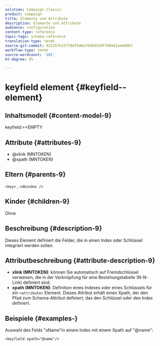 ```yaml
---
solution: Campaign Classic
product: campaign
title: Elemente und Attribute
description: Elemente und Attribute
audience: configuration
content-type: reference
topic-tags: schema-reference
translation-type: tm+mt
source-git-commit: 922257b157f8d76d6e703b0510ff689d1aa4d067
workflow-type: tm+mt
source-wordcount: '101'
ht-degree: 9%

---
```



# keyfield element {#keyfield--element}

## Inhaltsmodell {#content-model-9}

keyfield:==EMPTY

## Attribute {#attributes-9}

* @xlink (MNTOKEN)
* @xpath (MNTOKEN)

## Eltern {#parents-9}

`<key>`  ,  `<dbindex />`

## Kinder {#children-9}

Ohne

## Beschreibung {#description-9}

Dieses Element definiert die Felder, die in einen Index oder Schlüssel integriert werden sollen.

## Attributbeschreibung {#attribute-description-9}

* **xlink (MNTOKEN)**: können Sie automatisch auf Fremdschlüssel verweisen, die in der Verknüpfung für eine Beziehungstabelle (N-N-Link) definiert sind.
* **xpath (MNTOKEN)**: Definition eines Indexes oder eines Schlüssels für ein  `<attribute>`  Element. Dieses Attribut erhält einen Xpath, der den Pfad zum Schema-Attribut definiert, das den Schlüssel oder den Index definiert.

## Beispiele {#examples-}

Auswahl des Felds &quot;sName&quot;in einem Index mit einem Xpath auf &quot;@name&quot;:

```
<keyfield xpath="@name"/>
```
